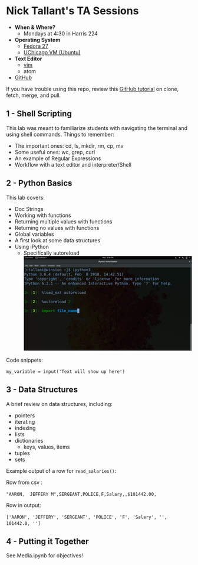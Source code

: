 # Nick Tallant's TA Sessions
- **When &amp; Where?**
    - Mondays at 4:30 in Harris 224
- **Operating System**
    - [Fedora 27](https://getfedora.org/)
    - [UChicago VM (Ubuntu)](https://howto.cs.uchicago.edu/vm:install)
- **Text Editor**
    - [vim](https://www.vim.org/)
    - atom
- [GitHub](https://github.com/ndtallant)

If you have trouble using this repo, review this [GitHub tutorial](https://help.github.com/articles/fetching-a-remote/) on clone, fetch, merge, and pull.

## 1 - Shell Scripting
This lab was meant to familiarize students with navigating the terminal and using shell commands. Things to remember:
- The important ones: cd, ls, mkdir, rm, cp, mv
- Some useful ones: wc, grep, curl
- An example of Regular Expressions
- Workflow with a text editor and interpreter/Shell

## 2 - Python Basics
This lab covers:
- Doc Strings
- Working with functions
- Returning multiple values with functions
- Returning no values with functions
- Global variables
- A first look at some data structures
- Using iPython
    - Specifically autoreload
![ ](reload.png)

Code snippets:

```
my_variable = input('Text will show up here')
```

## 3 - Data Structures
A brief review on data structures, including:
- pointers
- iterating
- indexing
- lists
- dictionaries
    - keys, values, items
- tuples
- sets

Example output of a row for `read_salaries()`:

Row from csv :

`"AARON,  JEFFERY M",SERGEANT,POLICE,F,Salary,,$101442.00,`

Row in output:

`['AARON', 'JEFFERY', 'SERGEANT', 'POLICE', 'F', 'Salary', '', 101442.0, '']`

## 4 - Putting it Together
See Media.ipynb for objectives!
